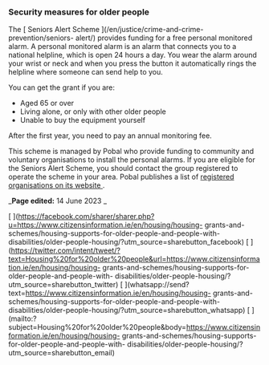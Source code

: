 ###  Security measures for older people

The [ Seniors Alert Scheme ](/en/justice/crime-and-crime-prevention/seniors-
alert/) provides funding for a free personal monitored alarm. A personal
monitored alarm is an alarm that connects you to a national helpline, which is
open 24 hours a day. You wear the alarm around your wrist or neck and when you
press the button it automatically rings the helpline where someone can send
help to you.

You can get the grant if you are:

  * Aged 65 or over 
  * Living alone, or only with other older people 
  * Unable to buy the equipment yourself 

After the first year, you need to pay an annual monitoring fee.  

This scheme is managed by Pobal who provide funding to community and voluntary
organisations to install the personal alarms. If you are eligible for the
Seniors Alert Scheme, you should contact the group registered to operate the
scheme in your area. Pobal publishes a list of [ registered organisations on
its website ](https://www.pobal.ie/programmes/seniors-alert-scheme-sas/) .

_**Page edited:** 14 June 2023 _

[
](https://facebook.com/sharer/sharer.php?u=https://www.citizensinformation.ie/en/housing/housing-
grants-and-schemes/housing-supports-for-older-people-and-people-with-
disabilities/older-people-housing/?utm_source=sharebutton_facebook) [
](https://twitter.com/intent/tweet/?text=Housing%20for%20older%20people&url=https://www.citizensinformation.ie/en/housing/housing-
grants-and-schemes/housing-supports-for-older-people-and-people-with-
disabilities/older-people-housing/?utm_source=sharebutton_twitter) [
](whatsapp://send?text=https://www.citizensinformation.ie/en/housing/housing-
grants-and-schemes/housing-supports-for-older-people-and-people-with-
disabilities/older-people-housing/?utm_source=sharebutton_whatsapp) [
](mailto:?subject=Housing%20for%20older%20people&body=https://www.citizensinformation.ie/en/housing/housing-
grants-and-schemes/housing-supports-for-older-people-and-people-with-
disabilities/older-people-housing/?utm_source=sharebutton_email) [
](javascript:void\(0\))
